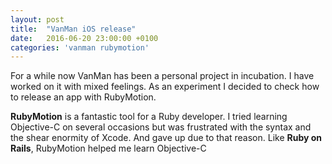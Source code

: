```yaml
---
layout: post
title:  "VanMan iOS release"
date:   2016-06-20 23:00:00 +0100
categories: 'vanman rubymotion'
---
```

For a while now VanMan has been a personal project in incubation. I have worked on it with mixed feelings. As an experiment I decided to check how to release an app with RubyMotion.

**RubyMotion** is a fantastic tool for a Ruby developer. I tried learning Objective-C on several occasions but was frustrated with the syntax and the shear enormity of Xcode. And gave up due to that reason. Like **Ruby on Rails**, RubyMotion helped me learn Objective-C
